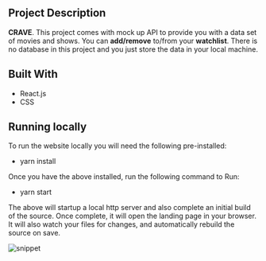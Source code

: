 ## Project Description

**CRAVE**. This project comes with mock up API to provide you with a data set of movies and shows. You can **add/remove** to/from your **watchlist**. There is no database in this project and you just store the data in your local machine. 

## Built With

- React.js
- CSS

## Running locally

To run the website locally you will need the following pre-installed:

  - yarn install

Once you have the above installed, run the following command to Run:

  - yarn start

The above will startup a local http server and also complete an initial build of the source. Once complete, it will open the landing page in your browser. It will also watch your files for changes, and automatically rebuild the source on save.  


![snippet](./src/assets/crave.png)

